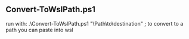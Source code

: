 ## Convert-ToWslPath.ps1
run with: .\Convert-ToWslPath.ps1 "\Path\to\destination" ; to convert to a path you can paste into wsl
